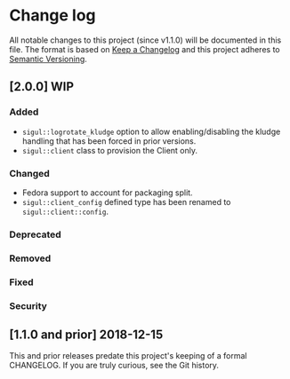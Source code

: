 <!--
# This file is part of the doubledog-sigul Puppet module.
# Copyright 2018 John Florian
# SPDX-License-Identifier: GPL-3.0-or-later

Template

## [VERSION] DATE/WIP
### Added
### Changed
### Deprecated
### Removed
### Fixed
### Security

-->

# Change log

All notable changes to this project (since v1.1.0) will be documented in this file.  The format is based on [Keep a Changelog](http://keepachangelog.com/en/1.0.0/) and this project adheres to [Semantic Versioning](http://semver.org).

## [2.0.0] WIP
### Added
- `sigul::logrotate_kludge` option to allow enabling/disabling the kludge handling that has been forced in prior versions.
- `sigul::client` class to provision the Client only.
### Changed
- Fedora support to account for packaging split.
- `sigul::client_config` defined type has been renamed to `sigul::client::config`.
### Deprecated
### Removed
### Fixed
### Security

## [1.1.0 and prior] 2018-12-15

This and prior releases predate this project's keeping of a formal CHANGELOG.  If you are truly curious, see the Git history.
